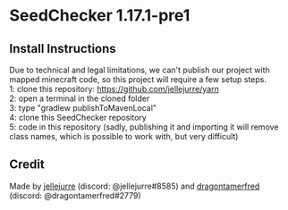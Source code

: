 # SeedChecker 1.17.1-pre1

## Install Instructions

Due to technical and legal limitations, we can't publish our project with mapped minecraft code, so this project will require a few setup steps.  
1: clone this repository: https://github.com/jellejurre/yarn  
2: open a terminal in the cloned folder   
3: type "gradlew publishToMavenLocal"   
4: clone this SeedChecker repository  
5: code in this repository (sadly, publishing it and importing it will remove class names, which is possible to work with, but very difficult)

## Credit
Made by [jellejurre](https://github.com/jellejurre) (discord: @jellejurre#8585) and [dragontamerfred](https://github.com/KalleStruik) (discord: @dragontamerfred#2779)
